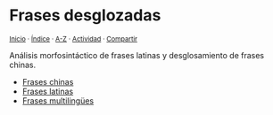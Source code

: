 # Frases desglozadas
<sup>[Inicio](../index.md) · [Índice](../main/index.md#contenido) · [A-Z](../indices/alfabetico.md) · [Actividad](../indices/actividad.md) · [Compartir](https://x.com/intent/tweet?text=Frases%20chinas%20y%20latinas%20desglosadas%2C%20con%20enlaces%20cruzados%20al%20vocabulario%2C%20notas%20gramaticales%20y%20m%C3%A1s.%0A%E2%86%92%20https%3A%2F%2Fjucardus.github.io%2Findices%2Ffrases.html%0A%0A%23indcs_jucardus%20%23frss_jucardus%0A%40jucardus)</sup>

Análisis morfosintáctico de frases latinas y desglosamiento de frases chinas.

* [Frases chinas](../indices/frases-chinas.md)
* [Frases latinas](../indices/frases-latinas.md)
* [Frases multilingües](../indices/frases-multilingues.md)
